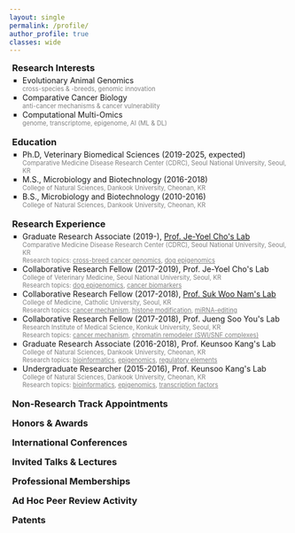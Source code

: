```yaml
---
layout: single
permalink: /profile/
author_profile: true
classes: wide
---
```


<head>
    <link rel="stylesheet" href="https://cdnjs.cloudflare.com/ajax/libs/font-awesome/6.0.0-beta3/css/all.min.css">
    <style>    
        h3 {
            margin-top: 0;
            margin-bottom: 0;
            padding-left: 5px;
        }
        .intro ul {
            margin-top: 4px;
            margin-bottom: 0;
            list-style-type: square
        }
        .intro p {
            margin-top: 0;
            margin-bottom: 0;
            color:gray;
            font-size: 80%;
        }
        .toggle-content {
            display: none; /* Hide content by default */
            opacity: 0; /* Start hidden */
            max-height: 0; /* Start hidden */
            overflow: hidden; /* Prevents content overflow */
            transition: max-height 0.5s ease, opacity 0.5s ease; /* Smooth transition */
            margin-bottom: 20px;
            font-size: 80%;
        }
        .toggle-button {
            cursor: pointer;
            display: flex;
            align-items: center;
            user-select: none; /* Prevent text selection */
            margin-bottom: 15px; /* Add bottom margin for gap */
        }
        .toggle-button .fas {
            margin-left: 10px;
            transition: transform 0.3s;
        }
        .toggle-button.active .fas {
            transform: rotate(90deg);
        }
        .toggle-content.show {
            display: block;
            opacity: 1;
            max-height: 1000px; /* Large enough to display the content */
        }
        .youtube-container {
            position: relative;
            width: 66.66%; /* Set width to 2/3 of the container */
            max-width: 100%; /* Ensure it doesn't exceed the container's width */
            padding-bottom: 37.5%; /* Aspect ratio 16:9 */
            height: 0;
            margin-bottom: 40px; /* Add some space below the video */
        }
        .youtube-iframe {
            position: absolute;
            top: 0;
            left: 0;
            width: 100%;
            height: 100%;
        }
        @media (max-width: 600px) {
            .youtube-container {
                width: 100%; /* Full width on small screens */
                max-width: none; /* Remove max width on small screens */
            }
        }
    </style>
</head>

<body>
    <div class="intro">
        <h3>Research Interests</h3> 
        <ul>
            <li>Evolutionary Animal Genomics
            <p>cross-species & -breeds, genomic innovation</p></li>
            <li>Comparative Cancer Biology
            <p>anti-cancer mechanisms & cancer vulnerability</p></li>
            <li>Computational Multi-Omics
            <p>genome, transcriptome, epigenome, AI (ML & DL)</p></li>
        </ul>
        <br>
        <h3>Education</h3>
        <ul>
            <li>Ph.D, Veterinary Biomedical Sciences (2019-2025, expected)
            <p>Comparative Medicine Disease Research Center (CDRC), Seoul National University, Seoul, KR</p></li>
            <li>M.S., Microbiology and Biotechnology  (2016-2018)
            <p>College of Natural Sciences, Dankook University, Cheonan, KR</p></li>
            <li>B.S., Microbiology and Biotechnology (2010-2016)
            <p>College of Natural Sciences, Dankook University, Cheonan, KR</p></li>
        </ul>
        <br>
        <h3>Research Experience</h3>
        <ul>
            <li>Graduate Research Associate (2019-), <a href="https://vetbio.snu.ac.kr/" target="_blank" style="color: inherit; ">Prof. Je-Yoel Cho's Lab</a>
            <p>Comparative Medicine Disease Research Center (CDRC), Seoul National University, Seoul, KR<br>
            Research topics: <u>cross-breed cancer genomics</u>, <u>dog epigenomics</u></p></li>
            <li>Collaborative Research Fellow (2017-2019), Prof. Je-Yoel Cho's Lab
            <p>College of Veterinary Medicine, Seoul National University, Seoul, KR<br>
            Research topics: <u>dog epigenomics</u>, <u>cancer biomarkers</u></p></li>
            <li>Collaborative Research Fellow (2017-2018), <a href="https://www.namswlab.com/" target="_blank" style="color: inherit; ">Prof. Suk Woo Nam's Lab</a>
            <p>College of Medicine, Catholic University, Seoul, KR<br>
            Research topics: <u>cancer mechanism</u>, <u>histone modification</u>, <u>miRNA-editing</u></p></li>
            <li>Collaborative Research Fellow (2017-2018), Prof. Jueng Soo You's Lab
            <p>Research Institute of Medical Science, Konkuk University, Seoul, KR<br>
            Research topics: <u>cancer mechanism</u>, <u>chromatin remodeler (SWI/SNF complexes)</u> </p></li>
            <li>Graduate Research Associate (2016-2018), Prof. Keunsoo Kang's Lab
            <p>College of Natural Sciences, Dankook University, Cheonan, KR<br>
            Research topics: <u>bioinformatics</u>, <u>epigenomics</u>, <u>regulatory elements</u></p></li>
            <li>Undergraduate Researcher (2015-2016), Prof. Keunsoo Kang's Lab
            <p>College of Natural Sciences, Dankook University, Cheonan, KR<br>
            Research topics: <u>bioinformatics</u>, <u>epigenomics</u>, <u>transcription factors</u></p></li>
        </ul>
        <br>
        <h3 class="toggle-button" onclick="toggleVisibility('non-research', this)">
            Non-Research Track Appointments
            <i class="fas fa-chevron-right"></i>
        </h3>
        <div id="non-research" class="toggle-content">
            <ul>
                <li>Facility Manager (2021-2023), Comparative Medicine Disease Research Center (CDRC), Seoul National Univ.</li>
                <li><a href="https://keun-hong.github.io/lablife/website/" target="_blank" style="color: inherit; ">Website Administrator</a> (2020-2024), Comparative Medicine Disease Research Center (CDRC), Seoul National Univ.</li>
                <li><a href="https://keun-hong.github.io/lablife/nas/" target="_blank" style="color: inherit; ">NAS Server Administrator</a> (2019-2024), Comparative Medicine Disease Research Center (CDRC), Seoul National Univ.</li>
                <li>Teaching Assistant (2019-2022), Biochemistry, College of Veterinary Medicine, Seoul National Univ.</li>
                <li><a href="../images/profile/2017_DKU_Class_envi.jpg" target="_blank" style="color: inherit; ">Teaching Assistant</a> (2017), Environment-Bio Experiment, Department of Microbiology, Dankook Univ.</li>
                <li><a href="../images/profile/2017_DKU_Class_stat.jpg" target="_blank" style="color: inherit; ">Teaching Assistant</a> (2017), Biological Statistics using SPSS, Department of Microbiology, Dankook Univ.</li>
                <li>Graduate Assistant (2016-2017), Department of Microbiology, Dankook Univ.</li>
                <li>Sergeant, Medic (2011–2013), 1st Brigade, Aviation Operations Command, Republic of Korea Army</li>
            </ul>
        </div>
        <h3 class="toggle-button" onclick="toggleVisibility('honors-awards', this)">
            Honors & Awards
            <i class="fas fa-chevron-right"></i>
        </h3>
        <div id="honors-awards" class="toggle-content">
            <ul>
                <li><a href="../images/profile/2024_FAVA_best_sci_presentation.jpg" target="_blank" style="color: inherit; ">Best Scientific Presentation Award</a> (2024), Federation of Asian Veterinary Associations Congress (FAVA)</li>
                <li>Selected as <a href="https://www.ibric.org/bric/hanbitsa/treatise.do?mode=treatise-view&id=88641&authorId=41749#!/list" target="_blank" style="color: inherit; ">"한국을 빛낸 사람들 (한빛사)"</a> (People Who Shined Korea) (2023), BRIC</li>
                <li><a href="../images/profile/2022_KSMCB_Young_Investigator.jpg" target="_blank" style="color: inherit; ">Young Scientist Award</a> (2022), International Conference of the Korean Society for Molecular and Cellular Biology (KSMCB)</li>
                <li><a href="../images/profile/2024_ERD_award.jpg" target="_blank" style="color: inherit; ">Thesis Presentation</a> (2024), SNU College of Veterinary Medicine ERD Day</li>
                <li><a href="../images/profile/2022_ERD_award.jpg" target="_blank" style="color: inherit; ">Thesis Presentation</a> (2022), SNU College of Veterinary Medicine ERD Day</li>
            </ul>
        </div>
        <h3 class="toggle-button" onclick="toggleVisibility('int_conf', this)">
            International Conferences
            <i class="fas fa-chevron-right"></i>
        </h3>
        <div id="int_conf" class="toggle-content">
            <ul>
                <li><a href="../images/profile/2024_KSMCB_Epi.jpg" target="_blank" style="color: inherit; ">Poster</a> Presentation, Korean Society for Molecular and Cellular Biology (KSMCB) Epigenomics Division Symposium 2024 (Gangwon-do, KR)</li>
                <li><a href="../images/profile/2024_FAVA_oral.jpg" target="_blank" style="color: inherit; ">Oral</a> & <a href="../images/profile/2024_FAVA_poster.jpg" target="_blank" style="color: inherit; ">Poster</a> Presentation, Federation of Asian Veterinary Associations Congress (FAVA) 2024 (Daejeon, KR)</li>
                <li><a href="../images/profile/2022_KSMCB_oral.jpg" target="_blank" style="color: inherit; ">Oral</a> & <a href="../images/profile/2022_KSMCB_poster.jpg" target="_blank" style="color: inherit; ">Poster</a> Presentation (Invited Speaker), International Conference of the Korean Society for Molecular and Cellular Biology (KSMCB) 2022 (Jeju, KR)</li>
                <li><a href="../images/profile/2015_Poster.jpg" target="_blank" style="color: inherit; ">Poster</a> Presentation, Korea Genome Organization (KOGO) Winter Symposium 2015 (Gangwon-do, KR)</li>
            </ul>
        </div>
        <h3 class="toggle-button" onclick="toggleVisibility('inv_talk', this)">
            Invited Talks & Lectures
            <i class="fas fa-chevron-right"></i>
        </h3>
        <div id="inv_talk" class="toggle-content">
            <ul>
                <li>Invited talk (2023), Advanced Comparative Medicine (Graduate Course), College of Veterinary Medicine, Seoul National University (Seoul, KR)<br>
                Topic: Comparative mammalian and dog genomics</li>
                <li><a href="https://youtu.be/aQV5WSibwRo?si=mldR1tCwvla-rW8q" target="_blank" style="color: inherit; ">Invited talk</a> (2023), Academic Webinar by the Biological Research Information Center (BRIC) (Online)<br>
                Topic: Integrative mapping of the dog epigenome</li>
                <li><a href="../images/profile/2023_Invited_The_Hook.jpg" target="_blank" style="color: inherit; ">Invited talk</a> (2023), The 1st THE HOOK One-Day Camp (AI+BIO) for High School Students (Seoul, KR)<br>
                Topic: Comparative genomics for genomic innovation</li>
            </ul>
        </div>
        <h3 class="toggle-button" onclick="toggleVisibility('memberships', this)">
            Professional Memberships
            <i class="fas fa-chevron-right"></i>
        </h3>
        <div id="memberships" class="toggle-content">
            <ul>
                <li>Student Member (2024-), <a href="https://www.favamember.org/" target="_blank" style="color: inherit; ">Federation of Asian Veterinary Associations (FAVA)</a></li>
                <li>Associate Member (2024-), <a href="https://www.aacr.org/" target="_blank" style="color: inherit; ">American Society for Cancer Research (AACR)</a></li>
                <li>Collaborating Member (2022-), <a href="https://www.humancellatlas.org/" target="_blank" style="color: inherit; ">Human Cell Atlas</a></li>
                <li>Collaborating Member (2022-), <a href="https://kbiox.net/" target="_blank" style="color: inherit; ">K-BIOX</a></li>
                <li>Student Member (2022-), <a href="https://www.ksmcb.or.kr/eng/" target="_blank" style="color: inherit; ">Korean Society for Molecular and Cellular Biology (KSMCB)</a></li>
                <li>Student Member (2021-), <a href="http://www.khupo.org/" target="_blank" style="color: inherit; ">The Korean Human Proteome Organization (KHUPO)</a></li>
                <li>Associate Member (2021-), <a href="https://www.ksvs.or.kr/" target="_blank" style="color: inherit; ">Korean Society of Veterinary Science</a></li>
                <li>Student Member (2016-), <a href="https://kogo.or.kr/index.asp" target="_blank" style="color: inherit; ">Korea Genome Organization (KOGO)</a></li>
                <li>Student Member (2015-), <a href="https://www.ksbmb.or.kr/html/?pmode=english" target="_blank" style="color: inherit; ">Korean Society for Biochemistry and Molecular Biology (KSBMB)</a></li>
            </ul>
        </div>
        <h3 class="toggle-button" onclick="toggleVisibility('review', this)">
            Ad Hoc Peer Review Activity
            <i class="fas fa-chevron-right"></i>
        </h3>
        <div id="review" class="toggle-content">
            <ul>
                <li>Nature Communications (1 manuscript)</li>
                <li>International Journal of Molecular Sciences (1)</li>
                <li>Gene (1)</li>
                <li>Genes & Genomics (2)</li>
            </ul>
        </div>
        <h3 class="toggle-button" onclick="toggleVisibility('patents', this)">
            Patents
            <i class="fas fa-chevron-right"></i>
        </h3>
        <div id="patents" class="toggle-content">
            <ul>
            </ul>
        </div>
    </div>
    <!-- Toggle -->
    <script>
        function toggleVisibility(id, element) {
            var content = document.getElementById(id);
            if (content.classList.contains('show')) {
                content.classList.remove('show');
                element.classList.remove('active');
            } else {
                content.classList.add('show');
                element.classList.add('active');
            }
        }
    </script>
</body>

